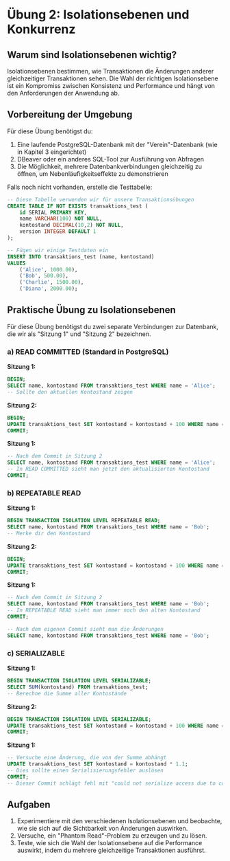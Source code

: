 # Übung 2: Isolationsebenen und Konkurrenz

## Warum sind Isolationsebenen wichtig?

Isolationsebenen bestimmen, wie Transaktionen die Änderungen anderer gleichzeitiger Transaktionen sehen. Die Wahl der richtigen Isolationsebene ist ein Kompromiss zwischen Konsistenz und Performance und hängt von den Anforderungen der Anwendung ab.

## Vorbereitung der Umgebung

Für diese Übung benötigst du:

1. Eine laufende PostgreSQL-Datenbank mit der "Verein"-Datenbank (wie in Kapitel 3 eingerichtet)
2. DBeaver oder ein anderes SQL-Tool zur Ausführung von Abfragen
3. Die Möglichkeit, mehrere Datenbankverbindungen gleichzeitig zu öffnen, um Nebenläufigkeitseffekte zu demonstrieren

Falls noch nicht vorhanden, erstelle die Testtabelle:

```sql
-- Diese Tabelle verwenden wir für unsere Transaktionsübungen
CREATE TABLE IF NOT EXISTS transaktions_test (
    id SERIAL PRIMARY KEY,
    name VARCHAR(100) NOT NULL,
    kontostand DECIMAL(10,2) NOT NULL,
    version INTEGER DEFAULT 1
);

-- Fügen wir einige Testdaten ein
INSERT INTO transaktions_test (name, kontostand)
VALUES 
    ('Alice', 1000.00),
    ('Bob', 500.00),
    ('Charlie', 1500.00),
    ('Diana', 2000.00);
```

## Praktische Übung zu Isolationsebenen

Für diese Übung benötigst du zwei separate Verbindungen zur Datenbank, die wir als "Sitzung 1" und "Sitzung 2" bezeichnen.

### a) READ COMMITTED (Standard in PostgreSQL)

**Sitzung 1:**
```sql
BEGIN;
SELECT name, kontostand FROM transaktions_test WHERE name = 'Alice';
-- Sollte den aktuellen Kontostand zeigen
```

**Sitzung 2:**
```sql
BEGIN;
UPDATE transaktions_test SET kontostand = kontostand + 100 WHERE name = 'Alice';
COMMIT;
```

**Sitzung 1:**
```sql
-- Nach dem Commit in Sitzung 2
SELECT name, kontostand FROM transaktions_test WHERE name = 'Alice';
-- In READ COMMITTED sieht man jetzt den aktualisierten Kontostand
COMMIT;
```

### b) REPEATABLE READ

**Sitzung 1:**
```sql
BEGIN TRANSACTION ISOLATION LEVEL REPEATABLE READ;
SELECT name, kontostand FROM transaktions_test WHERE name = 'Bob';
-- Merke dir den Kontostand
```

**Sitzung 2:**
```sql
BEGIN;
UPDATE transaktions_test SET kontostand = kontostand + 100 WHERE name = 'Bob';
COMMIT;
```

**Sitzung 1:**
```sql
-- Nach dem Commit in Sitzung 2
SELECT name, kontostand FROM transaktions_test WHERE name = 'Bob';
-- In REPEATABLE READ sieht man immer noch den alten Kontostand
COMMIT;

-- Nach dem eigenen Commit sieht man die Änderungen
SELECT name, kontostand FROM transaktions_test WHERE name = 'Bob';
```

### c) SERIALIZABLE

**Sitzung 1:**
```sql
BEGIN TRANSACTION ISOLATION LEVEL SERIALIZABLE;
SELECT SUM(kontostand) FROM transaktions_test;
-- Berechne die Summe aller Kontostände
```

**Sitzung 2:**
```sql
BEGIN TRANSACTION ISOLATION LEVEL SERIALIZABLE;
UPDATE transaktions_test SET kontostand = kontostand + 100 WHERE name = 'Charlie';
COMMIT;
```

**Sitzung 1:**
```sql
-- Versuche eine Änderung, die von der Summe abhängt
UPDATE transaktions_test SET kontostand = kontostand * 1.1;
-- Dies sollte einen Serialisierungsfehler auslösen
COMMIT;
-- Dieser Commit schlägt fehl mit "could not serialize access due to concurrent update"
```

## Aufgaben

1. Experimentiere mit den verschiedenen Isolationsebenen und beobachte, wie sie sich auf die Sichtbarkeit von Änderungen auswirken.
2. Versuche, ein "Phantom Read"-Problem zu erzeugen und zu lösen.
3. Teste, wie sich die Wahl der Isolationsebene auf die Performance auswirkt, indem du mehrere gleichzeitige Transaktionen ausführst.
